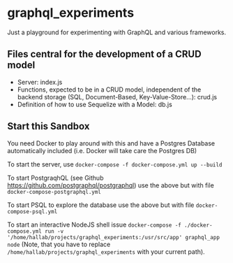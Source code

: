 # graphql_experiments
Just a playground for experimenting with GraphQL and various frameworks.

## Files central for the development of a CRUD model

* Server: index.js
* Functions, expected to be in a CRUD model, independent of the backend storage (SQL, Document-Based, Key-Value-Store...): crud.js
* Definition of how to use Sequelize with a Model: db.js

## Start this Sandbox

You need Docker to play around with this and have a Postgres Database automatically included (i.e. Docker will take care the Postgres DB)

To start the server, use `docker-compose -f docker-compose.yml up --build`

To start PostgraqhQL (see Github https://github.com/postgraphql/postgraphql) use the above but with file `docker-compose-postgraphql.yml`

To start PSQL to explore the database use the above but with file `docker-compose-psql.yml`

To start an interactive NodeJS shell issue `docker-compose -f ./docker-compose.yml run -v '/home/hallab/projects/graphql_experiments:/usr/src/app' graphql_app node` (Note, that you have to replace `/home/hallab/projects/graphql_experiments` with your current path).
